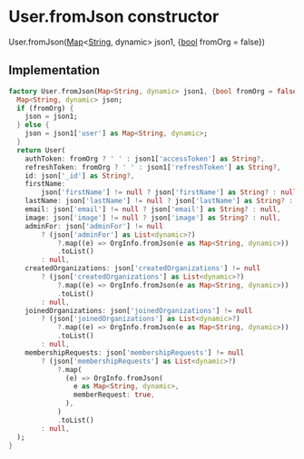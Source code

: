 


# User.fromJson constructor







User.fromJson([Map](https://api.flutter.dev/flutter/dart-core/Map-class.html)&lt;[String](https://api.flutter.dev/flutter/dart-core/String-class.html), dynamic> json1, \{[bool](https://api.flutter.dev/flutter/dart-core/bool-class.html) fromOrg = false})





## Implementation

```dart
factory User.fromJson(Map<String, dynamic> json1, {bool fromOrg = false}) {
  Map<String, dynamic> json;
  if (fromOrg) {
    json = json1;
  } else {
    json = json1['user'] as Map<String, dynamic>;
  }
  return User(
    authToken: fromOrg ? ' ' : json1['accessToken'] as String?,
    refreshToken: fromOrg ? ' ' : json1['refreshToken'] as String?,
    id: json['_id'] as String?,
    firstName:
        json['firstName'] != null ? json['firstName'] as String? : null,
    lastName: json['lastName'] != null ? json['lastName'] as String? : null,
    email: json['email'] != null ? json['email'] as String? : null,
    image: json['image'] != null ? json['image'] as String? : null,
    adminFor: json['adminFor'] != null
        ? (json['adminFor'] as List<dynamic>?)
            ?.map((e) => OrgInfo.fromJson(e as Map<String, dynamic>))
            .toList()
        : null,
    createdOrganizations: json['createdOrganizations'] != null
        ? (json['createdOrganizations'] as List<dynamic>?)
            ?.map((e) => OrgInfo.fromJson(e as Map<String, dynamic>))
            .toList()
        : null,
    joinedOrganizations: json['joinedOrganizations'] != null
        ? (json['joinedOrganizations'] as List<dynamic>?)
            ?.map((e) => OrgInfo.fromJson(e as Map<String, dynamic>))
            .toList()
        : null,
    membershipRequests: json['membershipRequests'] != null
        ? (json['membershipRequests'] as List<dynamic>?)
            ?.map(
              (e) => OrgInfo.fromJson(
                e as Map<String, dynamic>,
                memberRequest: true,
              ),
            )
            .toList()
        : null,
  );
}
```







